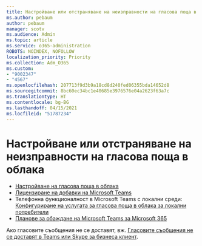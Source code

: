 ```yaml
---
title: Настройване или отстраняване на неизправности на гласова поща в облака
ms.author: pebaum
author: pebaum
manager: scotv
ms.audience: Admin
ms.topic: article
ms.service: o365-administration
ROBOTS: NOINDEX, NOFOLLOW
localization_priority: Priority
ms.collection: Adm_O365
ms.custom:
- "9002347"
- "4567"
ms.openlocfilehash: 207713f9d3b9a18cd8d240fed06355bda14652d8
ms.sourcegitcommit: 8bc60ec34bc1e40685e3976576e04a2623f63a7c
ms.translationtype: HT
ms.contentlocale: bg-BG
ms.lasthandoff: 04/15/2021
ms.locfileid: "51787234"
---
```

# <a name="set-up-or-troubleshoot-cloud-voicemail"></a>Настройване или отстраняване на неизправности на гласова поща в облака

- [Настройване на гласова поща в облака](https://docs.microsoft.com/microsoftteams/set-up-phone-system-voicemail) 
- [Лицензиране на добавки на Microsoft Teams](https://docs.microsoft.com/microsoftteams/teams-add-on-licensing/microsoft-teams-add-on-licensing) 
- Телефонна функционалност в Microsoft Teams с локални среди: [Конфигуриране на услугата за гласова поща в облака за локални потребители](https://docs.microsoft.com/skypeforbusiness/hybrid/configure-cloud-voicemail) 
- [Планове за обаждане на Microsoft Teams за Microsoft 365](https://docs.microsoft.com//microsoftteams/calling-plans-for-office-365) 

Ако гласовите съобщения не се доставят, вж. [Гласовите съобщения не се доставят в Teams или Skype за бизнеса клиент](https://docs.microsoft.com/SkypeForBusiness/troubleshoot/hybrid-phone-system/voicemails-not-delivered).